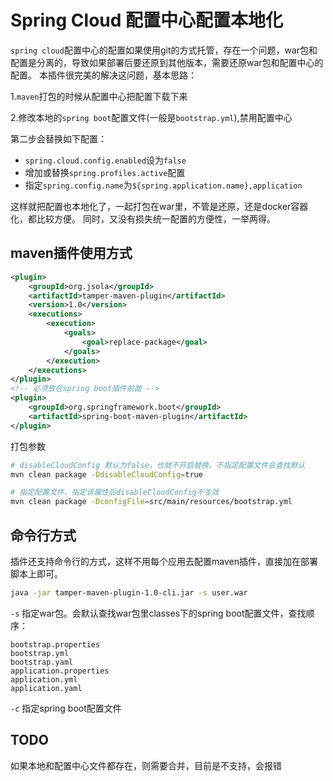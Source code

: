 # Spring Cloud 配置中心配置本地化

`spring cloud`配置中心的配置如果使用git的方式托管，存在一个问题，war包和配置是分离的，导致如果部署后要还原到其他版本，需要还原war包和配置中心的配置。
本插件很完美的解决这问题，基本思路：

1.`maven`打包的时候从配置中心把配置下载下来

2.修改本地的`spring boot`配置文件(一般是`bootstrap.yml`),禁用配置中心

第二步会替换如下配置：
* `spring.cloud.config.enabled`设为`false`
* 增加或替换`spring.profiles.active`配置
* 指定`spring.config.name`为`${spring.application.name},application`
     
这样就把配置也本地化了，一起打包在war里，不管是还原，还是docker容器化，都比较方便。
同时，又没有损失统一配置的方便性，一举两得。

## maven插件使用方式

```xml
<plugin>
    <groupId>org.jsola</groupId>
    <artifactId>tamper-maven-plugin</artifactId>
    <version>1.0</version>
    <executions>
        <execution>
            <goals>
                <goal>replace-package</goal>
            </goals>
        </execution>
    </executions>
</plugin>
<!-- 必须放在spring boot插件前面 -->
<plugin>
    <groupId>org.springframework.boot</groupId>
    <artifactId>spring-boot-maven-plugin</artifactId>
</plugin>
```
打包参数

```bash
# disableCloudConfig 默认为false，也就不开启替换。不指定配置文件会查找默认
mvn clean package -DdisableCloudConfig=true

# 指定配置文件，指定该属性后disableCloudConfig不生效
mvn clean package -DconfigFile=src/main/resources/bootstrap.yml 
```

## 命令行方式

插件还支持命令行的方式，这样不用每个应用去配置maven插件，直接加在部署脚本上即可。

```bash
java -jar tamper-maven-plugin-1.0-cli.jar -s user.war
```

`-s` 指定war包。会默认查找war包里classes下的spring boot配置文件，查找顺序：

```
bootstrap.properties
bootstrap.yml
bootstrap.yaml
application.properties
application.yml
application.yaml
```

`-c` 指定spring boot配置文件

## TODO

如果本地和配置中心文件都存在，则需要合并，目前是不支持，会报错

